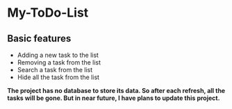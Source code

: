 # My-ToDo-List

## Basic features
- Adding a new task to the list 
- Removing a task from the list
- Search a task from the list 
- Hide all the task from the list 

**The project has no database to store its data. So after each refresh, all the tasks will be gone. But in near future, I have plans to update this project.**
